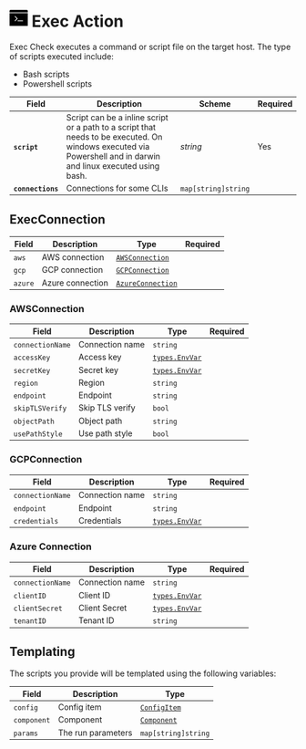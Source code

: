 # <img src='https://raw.githubusercontent.com/flanksource/flanksource-ui/main/src/icons/console.svg' style='height: 32px'/> Exec Action

Exec Check executes a command or script file on the target host. The type of scripts executed include:

- Bash scripts
- Powershell scripts

| Field             | Description                                                                                                                                                    | Scheme                | Required |
| ----------------- | -------------------------------------------------------------------------------------------------------------------------------------------------------------- | --------------------- | -------- |
| **`script`**      | Script can be a inline script or a path to a script that needs to be executed. On windows executed via Powershell and in darwin and linux executed using bash. | _string_              | Yes      |
| **`connections`** | Connections for some CLIs                                                                                                                                      | `map[string]string`   |          |

## ExecConnection

| Field   | Description      | Type                                   | Required |
| ------- | ---------------- | -------------------------------------- | -------- |
| `aws`   | AWS connection   | [`AWSConnection`](#awsconnection)      |          |
| `gcp`   | GCP connection   | [`GCPConnection`](#gcpconnection)      |          |
| `azure` | Azure connection | [`AzureConnection`](#azure-connection) |          |

### AWSConnection

| Field            | Description     | Type                                                                          | Required |
| ---------------- | --------------- | ----------------------------------------------------------------------------- | -------- |
| `connectionName` | Connection name | `string`                                                                      |          |
| `accessKey`      | Access key      | [`types.EnvVar`](https://pkg.go.dev/github.com/flanksource/duty/types#EnvVar) |          |
| `secretKey`      | Secret key      | [`types.EnvVar`](https://pkg.go.dev/github.com/flanksource/duty/types#EnvVar) |          |
| `region`         | Region          | `string`                                                                      |          |
| `endpoint`       | Endpoint        | `string`                                                                      |          |
| `skipTLSVerify`  | Skip TLS verify | `bool`                                                                        |          |
| `objectPath`     | Object path     | `string`                                                                      |          |
| `usePathStyle`   | Use path style  | `bool`                                                                        |          |

### GCPConnection

| Field            | Description     | Type                                                                          | Required |
| ---------------- | --------------- | ----------------------------------------------------------------------------- | -------- |
| `connectionName` | Connection name | `string`                                                                      |          |
| `endpoint`       | Endpoint        | `string`                                                                      |          |
| `credentials`    | Credentials     | [`types.EnvVar`](https://pkg.go.dev/github.com/flanksource/duty/types#EnvVar) |          |

### Azure Connection

| Field            | Description     | Type                                                                          | Required |
| ---------------- | --------------- | ----------------------------------------------------------------------------- | -------- |
| `connectionName` | Connection name | `string`                                                                      |          |
| `clientID`       | Client ID       | [`types.EnvVar`](https://pkg.go.dev/github.com/flanksource/duty/types#EnvVar) |          |
| `clientSecret`   | Client Secret   | [`types.EnvVar`](https://pkg.go.dev/github.com/flanksource/duty/types#EnvVar) |          |
| `tenantID`       | Tenant ID       | `string`                                                                      |          |

## Templating

The scripts you provide will be templated using the following variables:

| Field       | Description        | Type                                                                                   |
| ----------- | ------------------ | -------------------------------------------------------------------------------------- |
| `config`    | Config item        | [`ConfigItem`](https://github.com/flanksource/duty/blob/main/models/config.go#L68-L90) |
| `component` | Component          | [`Component`](https://github.com/flanksource/duty/blob/main/models/config.go#L68-L90)  |
| `params`    | The run parameters | `map[string]string`                                                                    |
